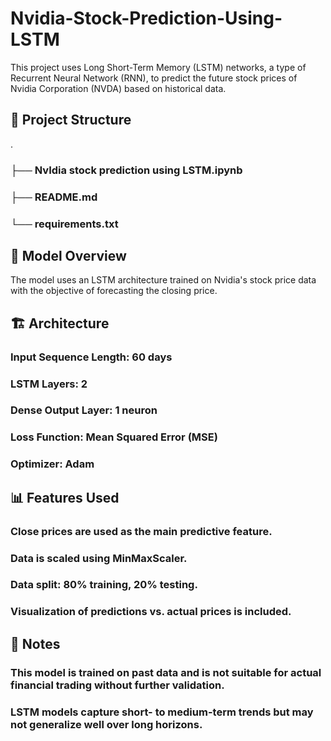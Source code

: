 # Nvidia-Stock-Prediction-Using-LSTM
This project uses Long Short-Term Memory (LSTM) networks, a type of Recurrent Neural Network (RNN), to predict the future stock prices of Nvidia Corporation (NVDA) based on historical data.

## 📂 Project Structure
.
### ├── NvIdia stock prediction using LSTM.ipynb
### ├── README.md
### └── requirements.txt 

## 🧠 Model Overview

The model uses an LSTM architecture trained on Nvidia's stock price data with the objective of forecasting the closing price.

## 🏗️ Architecture

### Input Sequence Length: 60 days

### LSTM Layers: 2

### Dense Output Layer: 1 neuron

### Loss Function: Mean Squared Error (MSE)

### Optimizer: Adam

## 📊 Features Used

### Close prices are used as the main predictive feature.

### Data is scaled using MinMaxScaler.

### Data split: 80% training, 20% testing.

### Visualization of predictions vs. actual prices is included.

## 📌 Notes
### This model is trained on past data and is not suitable for actual financial trading without further validation.

### LSTM models capture short- to medium-term trends but may not generalize well over long horizons.

